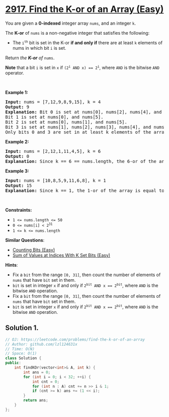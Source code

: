 # [2917. Find the K-or of an Array (Easy)](https://leetcode.com/problems/find-the-k-or-of-an-array)

<p>You are given a <strong>0-indexed</strong> integer array <code>nums</code>, and an integer <code>k</code>.</p>

<p>The <strong>K-or</strong> of <code>nums</code> is a non-negative integer that satisfies the following:</p>

<ul>
	<li>The <code>i<sup>th</sup></code> bit is set in the K-or <strong>if and only if</strong> there are at least <code>k</code> elements of nums in which bit <code>i</code> is set.</li>
</ul>

<p>Return <em>the <strong> K-or</strong> of</em> <code>nums</code>.</p>

<p><strong>Note</strong> that a bit <code>i</code> is set in <code>x</code> if <code>(2<sup>i</sup> AND x) == 2<sup>i</sup></code>, where <code>AND</code> is the bitwise <code>AND</code> operator.</p>

<p>&nbsp;</p>
<p><strong class="example">Example 1:</strong></p>

<pre>
<strong>Input:</strong> nums = [7,12,9,8,9,15], k = 4
<strong>Output:</strong> 9
<strong>Explanation:</strong> Bit 0 is set at nums[0], nums[2], nums[4], and nums[5].
Bit 1 is set at nums[0], and nums[5].
Bit 2 is set at nums[0], nums[1], and nums[5].
Bit 3 is set at nums[1], nums[2], nums[3], nums[4], and nums[5].
Only bits 0 and 3 are set in at least k elements of the array, and bits i &gt;= 4 are not set in any of the array&#39;s elements. Hence, the answer is 2^0 + 2^3 = 9.
</pre>

<p><strong class="example">Example 2:</strong></p>

<pre>
<strong>Input:</strong> nums = [2,12,1,11,4,5], k = 6
<strong>Output:</strong> 0
<strong>Explanation:</strong> Since k == 6 == nums.length, the 6-or of the array is equal to the bitwise AND of all its elements. Hence, the answer is 2 AND 12 AND 1 AND 11 AND 4 AND 5 = 0.
</pre>

<p><strong class="example">Example 3:</strong></p>

<pre>
<strong>Input:</strong> nums = [10,8,5,9,11,6,8], k = 1
<strong>Output:</strong> 15
<strong>Explanation:</strong> Since k == 1, the 1-or of the array is equal to the bitwise OR of all its elements. Hence, the answer is 10 OR 8 OR 5 OR 9 OR 11 OR 6 OR 8 = 15.
</pre>

<p>&nbsp;</p>
<p><strong>Constraints:</strong></p>

<ul>
	<li><code>1 &lt;= nums.length &lt;= 50</code></li>
	<li><code>0 &lt;= nums[i] &lt; 2<sup>31</sup></code></li>
	<li><code>1 &lt;= k &lt;= nums.length</code></li>
</ul>


**Similar Questions**:
* [Counting Bits (Easy)](https://leetcode.com/problems/counting-bits)
* [Sum of Values at Indices With K Set Bits (Easy)](https://leetcode.com/problems/sum-of-values-at-indices-with-k-set-bits)

**Hints**:
* Fix a <code>bit</code> from the range <code>[0, 31]</code>, then count the number of elements of <code>nums</code> that have <code>bit</code> set in them.
* <code>bit</code> is set in integer <code>x</code> if and only if <code>2<sup>bit</sup> AND x == 2<sup>bit</sup></code>, where <code>AND</code> is the bitwise <code>AND</code> operation.
* Fix a <code>bit</code> from the range <code>[0, 31]</code>, then count the number of elements of <code>nums</code> that have <code>bit</code> set in them.
* <code>bit</code> is set in integer <code>x</code> if and only if <code>2<sup>bit</sup> AND x == 2<sup>bit</sup></code>, where <code>AND</code> is the bitwise <code>AND</code> operation.

## Solution 1.

```cpp
// OJ: https://leetcode.com/problems/find-the-k-or-of-an-array
// Author: github.com/lzl124631x
// Time: O(N)
// Space: O(1)
class Solution {
public:
    int findKOr(vector<int>& A, int k) {
        int ans = 0;
        for (int i = 0; i < 32; ++i) {
            int cnt = 0;
            for (int n : A) cnt += n >> i & 1;
            if (cnt >= k) ans += (1 << i);
        }
        return ans;
    }
};
```